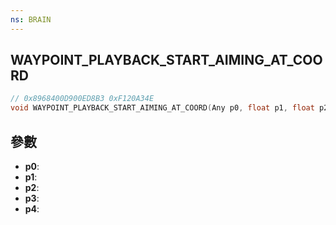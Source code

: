 ```yaml
---
ns: BRAIN
---
```

## WAYPOINT_PLAYBACK_START_AIMING_AT_COORD

```c
// 0x8968400D900ED8B3 0xF120A34E
void WAYPOINT_PLAYBACK_START_AIMING_AT_COORD(Any p0, float p1, float p2, float p3, BOOL p4);
```


## 參數
* **p0**: 
* **p1**: 
* **p2**: 
* **p3**: 
* **p4**: 

